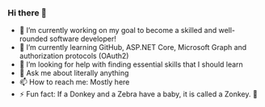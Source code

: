 ### Hi there 👋

- 🔭 I’m currently working on my goal to become a skilled and well-rounded software developer!
- 🌱 I’m currently learning GitHub, ASP.NET Core, Microsoft Graph and authorization protocols (OAuth2)
- 🤔 I’m looking for help with finding essential skills that I should learn
- 💬 Ask me about literally anything
- 📫 How to reach me: Mostly here
- ⚡ Fun fact: If a Donkey and a Zebra have a baby, it is called a Zonkey. 🦓

